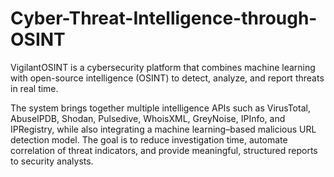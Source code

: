 # Cyber-Threat-Intelligence-through-OSINT

VigilantOSINT is a cybersecurity platform that combines machine learning with open-source intelligence (OSINT) to detect, analyze, and report threats in real time.

The system brings together multiple intelligence APIs such as VirusTotal, AbuseIPDB, Shodan, Pulsedive, WhoisXML, GreyNoise, IPInfo, and IPRegistry, while also integrating a machine learning–based malicious URL detection model. The goal is to reduce investigation time, automate correlation of threat indicators, and provide meaningful, structured reports to security analysts.
